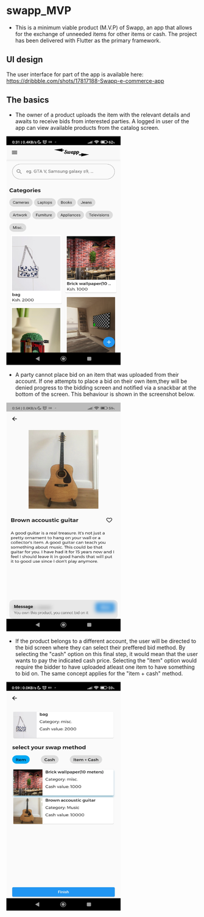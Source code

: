# swapp_MVP
- This is a minimum viable product (M.V.P) of Swapp, an app that allows for the exchange of unneeded items for other items or cash. The project has been delivered with Flutter as the primary framework.

## UI design
The user interface for part of the app is available here: https://dribbble.com/shots/17817188-Swapp-e-commerce-app

## The basics
- The owner of a product uploads the item with the relevant details and awaits to receive bids from interested parties. A logged in user of the app can view available products from the catalog screen.

<img src="./screenshots/catalog.jpg" width="300" height="600">


- A party cannot place bid on an item that was uploaded from their account. If one attempts to place a bid on their own item,they will be denied progress to the  bidding screen and notified via a snackbar at the bottom of the screen. This behaviour is shown in the screenshot below.
 
 <img src="./screenshots/own_guitar.jpg" width ="300" height="600">


- If the product belongs to a different account, the user will be directed to the bid screen where they can select their preffered bid method. By selecting the "cash" option on this final step, it would mean that the user wants to pay the indicated cash price. Selecting the "item" option would require the bidder to have uploaded atleast one item to have something to bid on. The same concept applies for the "item + cash" method. 
 
<img src="./screenshots/bid_screen.jpg" width ="300" height = "600">

